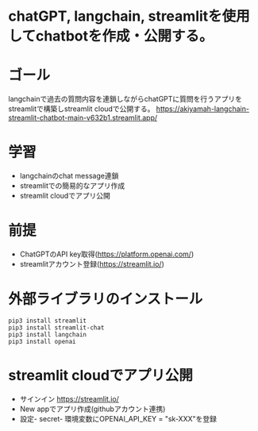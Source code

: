 # chatGPT, langchain, streamlitを使用してchatbotを作成・公開する。

# ゴール
langchainで過去の質問内容を連鎖しながらchatGPTに質問を行うアプリをstreamlitで構築しstreamlit cloudで公開する。
https://akiyamah-langchain-streamlit-chatbot-main-v632b1.streamlit.app/

# 学習
* langchainのchat message連鎖
* streamlitでの簡易的なアプリ作成
* streamlit cloudでアプリ公開

# 前提
* ChatGPTのAPI key取得(https://platform.openai.com/)
* streamlitアカウント登録(https://streamlit.io/)

# 外部ライブラリのインストール
```
pip3 install streamlit 
pip3 install streamlit-chat 
pip3 install langchain 
pip3 install openai 
```
# streamlit cloudでアプリ公開
* サインイン https://streamlit.io/
* New appでアプリ作成(githubアカウント連携)
* 設定- secret- 環境変数にOPENAI_API_KEY = "sk-XXX"を登録
